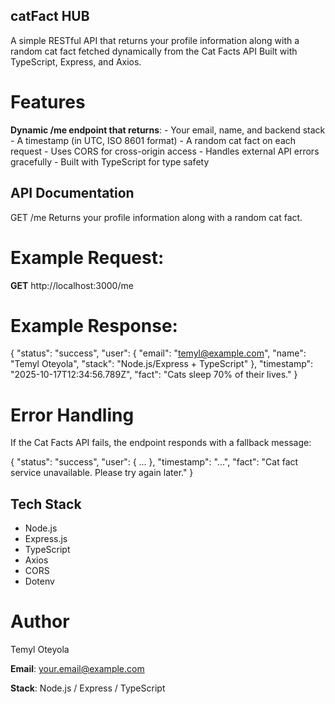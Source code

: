 ## catFact HUB

A simple RESTful API that returns your profile information along with a random cat fact fetched dynamically from the Cat Facts API Built with TypeScript, Express, and Axios.

# Features
 **Dynamic /me endpoint that returns**:
    - Your email, name, and backend stack
    - A timestamp (in UTC, ISO 8601 format)
    - A random cat fact on each request
    - Uses CORS for cross-origin access
    - Handles external API errors gracefully
    - Built with TypeScript for type safety

## API Documentation
GET /me
Returns your profile information along with a random cat fact.

# Example Request:

**GET** http://localhost:3000/me


# Example Response:

{
  "status": "success",
  "user": {
    "email": "temyl@example.com",
    "name": "Temyl Oteyola",
    "stack": "Node.js/Express + TypeScript"
  },
  "timestamp": "2025-10-17T12:34:56.789Z",
  "fact": "Cats sleep 70% of their lives."
}

# Error Handling

If the Cat Facts API fails, the endpoint responds with a fallback message:

{
  "status": "success",
  "user": { ... },
  "timestamp": "...",
  "fact": "Cat fact service unavailable. Please try again later."
}

## Tech Stack
- Node.js
- Express.js
- TypeScript
- Axios
- CORS
- Dotenv

 # Author

Temyl Oteyola

**Email**: your.email@example.com

**Stack**: Node.js / Express / TypeScript